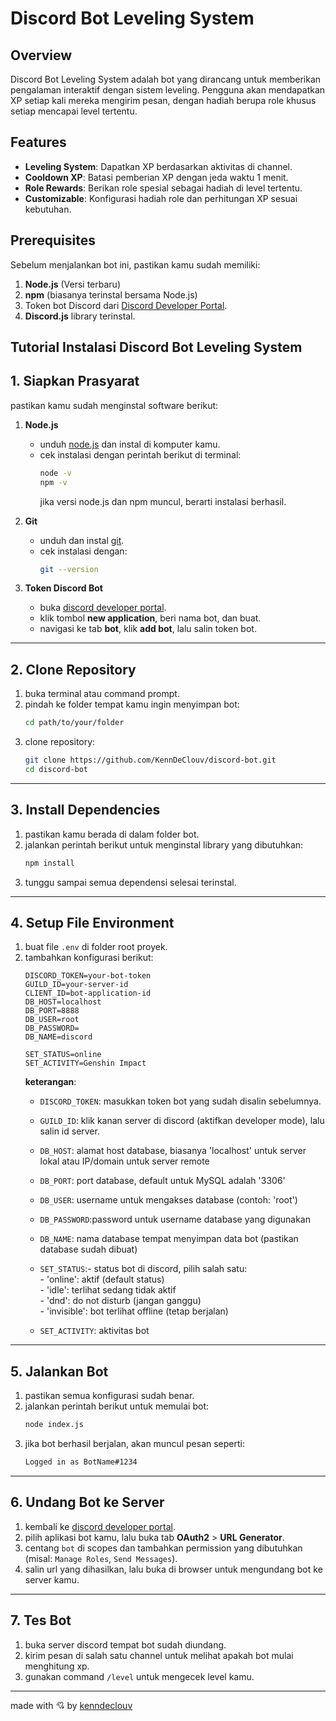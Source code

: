 # Discord Bot Leveling System  

## Overview  
Discord Bot Leveling System adalah bot yang dirancang untuk memberikan pengalaman interaktif dengan sistem leveling. Pengguna akan mendapatkan XP setiap kali mereka mengirim pesan, dengan hadiah berupa role khusus setiap mencapai level tertentu.  

## Features  
- **Leveling System**: Dapatkan XP berdasarkan aktivitas di channel.  
- **Cooldown XP**: Batasi pemberian XP dengan jeda waktu 1 menit.  
- **Role Rewards**: Berikan role spesial sebagai hadiah di level tertentu.  
- **Customizable**: Konfigurasi hadiah role dan perhitungan XP sesuai kebutuhan.  

## Prerequisites  
Sebelum menjalankan bot ini, pastikan kamu sudah memiliki:  
1. **Node.js** (Versi terbaru)  
2. **npm** (biasanya terinstal bersama Node.js)  
3. Token bot Discord dari [Discord Developer Portal](https://discord.com/developers/applications).  
4. **Discord.js** library terinstal.  

## Tutorial Instalasi Discord Bot Leveling System  

## 1. Siapkan Prasyarat  
pastikan kamu sudah menginstal software berikut:  
1. **Node.js**  
   - unduh [node.js](https://nodejs.org/) dan instal di komputer kamu.  
   - cek instalasi dengan perintah berikut di terminal:  
     ```bash  
     node -v  
     npm -v  
     ```  
     jika versi node.js dan npm muncul, berarti instalasi berhasil.  

2. **Git**  
   - unduh dan instal [git](https://git-scm.com/).  
   - cek instalasi dengan:  
     ```bash  
     git --version  
     ```  

3. **Token Discord Bot**  
   - buka [discord developer portal](https://discord.com/developers/applications).  
   - klik tombol **new application**, beri nama bot, dan buat.  
   - navigasi ke tab **bot**, klik **add bot**, lalu salin token bot.  

---

## 2. Clone Repository  
1. buka terminal atau command prompt.  
2. pindah ke folder tempat kamu ingin menyimpan bot:  
   ```bash  
   cd path/to/your/folder  
   ```  
3. clone repository:  
   ```bash  
   git clone https://github.com/KennDeClouv/discord-bot.git  
   cd discord-bot
   ```  

---

## 3. Install Dependencies  
1. pastikan kamu berada di dalam folder bot.  
2. jalankan perintah berikut untuk menginstal library yang dibutuhkan:  
   ```bash  
   npm install  
   ```  
3. tunggu sampai semua dependensi selesai terinstal.  

---

## 4. Setup File Environment  
1. buat file `.env` di folder root proyek.  
2. tambahkan konfigurasi berikut:  
   ```env  
   DISCORD_TOKEN=your-bot-token  
   GUILD_ID=your-server-id
   CLIENT_ID=bot-application-id
   DB_HOST=localhost
   DB_PORT=8888
   DB_USER=root
   DB_PASSWORD=
   DB_NAME=discord

   SET_STATUS=online
   SET_ACTIVITY=Genshin Impact
   ```  
   **keterangan**:  
   - `DISCORD_TOKEN`: masukkan token bot yang sudah disalin sebelumnya.  
   - `GUILD_ID`: klik kanan server di discord (aktifkan developer mode), lalu salin id server.  
   - `DB_HOST`: alamat host database, biasanya 'localhost' untuk server lokal atau IP/domain untuk server remote
   - `DB_PORT`: port database, default untuk MySQL adalah '3306'
   - `DB_USER`: username untuk mengakses database (contoh: 'root')
   - `DB_PASSWORD`:password untuk username database yang digunakan
   - `DB_NAME`: nama database tempat menyimpan data bot (pastikan database sudah dibuat)
   - `SET_STATUS`:- status bot di discord, pilih salah satu:  
                  - 'online': aktif (default status)  
                  - 'idle': terlihat sedang tidak aktif  
                  - 'dnd': do not disturb (jangan ganggu)  
                  - 'invisible': bot terlihat offline (tetap berjalan)

   - `SET_ACTIVITY`: aktivitas bot

---

## 5. Jalankan Bot  
1. pastikan semua konfigurasi sudah benar.  
2. jalankan perintah berikut untuk memulai bot:  
   ```bash  
   node index.js  
   ```  
3. jika bot berhasil berjalan, akan muncul pesan seperti:  
   ```bash  
   Logged in as BotName#1234  
   ```  

---

## 6. Undang Bot ke Server  
1. kembali ke [discord developer portal](https://discord.com/developers/applications).  
2. pilih aplikasi bot kamu, lalu buka tab **OAuth2** > **URL Generator**.  
3. centang `bot` di scopes dan tambahkan permission yang dibutuhkan (misal: `Manage Roles`, `Send Messages`).  
4. salin url yang dihasilkan, lalu buka di browser untuk mengundang bot ke server kamu.  

---

## 7. Tes Bot  
1. buka server discord tempat bot sudah diundang.  
2. kirim pesan di salah satu channel untuk melihat apakah bot mulai menghitung xp.  
3. gunakan command `/level` untuk mengecek level kamu.  

---

made with 💘 by [kenndeclouv](https://kenndeclouv.rf.gd)
